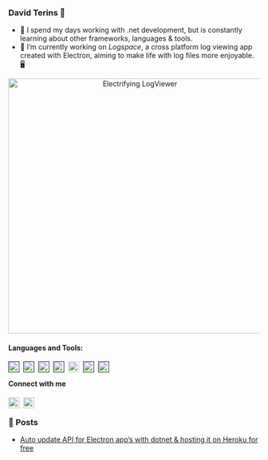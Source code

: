 ### David Terins 👋

- 🌱 I spend my days working with .net development, but is constantly learning about other frameworks, languages & tools. 
- 🚀 I’m currently working on *Logspace*, a cross platform log viewing app created with Electron, aiming to make life with log files more enjoyable. 🖥️

<div align="center">
    <img src="resources/logspace.gif" alt="Electrifying LogViewer" width="512">
</div>

#### Languages and Tools:

[<img style="padding-right:5px" align="left" alt="C#" width="22px" src="https://cdn.jsdelivr.net/gh/devicons/devicon/icons/csharp/csharp-original.svg" />]()

[<img style="padding-right:5px" align="left" alt="Docker" width="22px" src="https://cdn.jsdelivr.net/gh/devicons/devicon/icons/docker/docker-plain.svg" />]()

[<img style="padding-right:5px" align="left" alt="Git" width="22px" src="https://cdn.jsdelivr.net/gh/devicons/devicon/icons/git/git-original.svg" />]()

[<img style="padding-right:5px" align="left" alt="Typescript" width="22px" src="https://cdn.jsdelivr.net/gh/devicons/devicon/icons/typescript/typescript-original.svg" />]()

[<img style="padding-right:5px" align="left" alt="Electron" width="22px" src="https://cdn.jsdelivr.net/gh/devicons/devicon/icons/electron/electron-original.svg" />](https://www.electronjs.org/)

[<img style="padding-right:5px" align="left" alt="Typescript" width="22px" src="https://cdn.jsdelivr.net/gh/devicons/devicon/icons/react/react-original.svg" />]()

[<img style="padding-right:5px" align="left" alt="Typescript" width="22px" src="https://cdn.jsdelivr.net/gh/devicons/devicon/icons/unity/unity-original.svg" />]()

<br />

#### Connect with me

[<img style="padding-right:5px" align="left" alt="David Terins | LinkedIn" width="22px" src="https://cdn.jsdelivr.net/gh/devicons/devicon/icons/linkedin/linkedin-original.svg" />](https://www.linkedin.com/in/davidterins/)

[<img style="padding-right:5px" align="left" alt="David Terins | LinkedIn" width="22px" src="https://cdn.jsdelivr.net/npm/simple-icons@v3/icons/medium.svg" />](https://medium.com/@dtee)

<br />

### 📕 Posts
<!-- BLOG-POST-LIST:START -->
- [Auto update API for Electron app’s with dotnet &amp; hosting it on Heroku for free](https://medium.com/@dtee/auto-update-api-for-electron-apps-with-dotnet-hosting-it-on-heroku-for-free-6eec86cfba5e?source=rss-505e2cff760------2)
<!-- BLOG-POST-LIST:END -->

